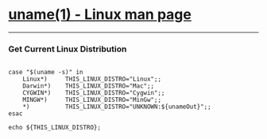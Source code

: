 

# [uname(1) - Linux man page](https://linux.die.net/man/1/uname)
***


### Get Current Linux Distribution
```

case "$(uname -s)" in
    Linux*)     THIS_LINUX_DISTRO="Linux";;
    Darwin*)    THIS_LINUX_DISTRO="Mac";;
    CYGWIN*)    THIS_LINUX_DISTRO="Cygwin";;
    MINGW*)     THIS_LINUX_DISTRO="MinGw";;
    *)          THIS_LINUX_DISTRO="UNKNOWN:${unameOut}";;
esac

echo ${THIS_LINUX_DISTRO};

```


<!--
------------------------------------------------------------

 Citation(s)

   stackoverflow.com  |  "bash - How to check if running in Cygwin, Mac or Linux? - Stack Overflow"  |  https://stackoverflow.com/a/3466183

------------------------------------------------------------
-->